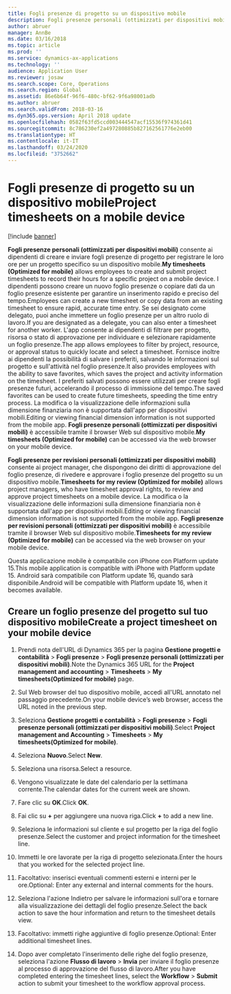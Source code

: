 ```yaml
---
title: Fogli presenze di progetto su un dispositivo mobile
description: Fogli presenze personali (ottimizzati per dispositivi mobili) consente ai dipendenti di creare e inviare fogli presenze di progetto per registrare le loro ore per un progetto specifico su un dispositivo mobile.
author: abruer
manager: AnnBe
ms.date: 03/16/2018
ms.topic: article
ms.prod: ''
ms.service: dynamics-ax-applications
ms.technology: ''
audience: Application User
ms.reviewer: josaw
ms.search.scope: Core, Operations
ms.search.region: Global
ms.assetid: 86e6b64f-96f6-480c-bf62-9f6a98001adb
ms.author: abruer
ms.search.validFrom: 2018-03-16
ms.dyn365.ops.version: April 2018 update
ms.openlocfilehash: 0582f63fd5ccd003444547acf15536f974361d41
ms.sourcegitcommit: 8c786230ef2a497280885b827162561776e2eb00
ms.translationtype: HT
ms.contentlocale: it-IT
ms.lasthandoff: 03/24/2020
ms.locfileid: "3752662"
---
```

# <a name="project-timesheets-on-a-mobile-device"></a><span data-ttu-id="96f39-103">Fogli presenze di progetto su un dispositivo mobile</span><span class="sxs-lookup"><span data-stu-id="96f39-103">Project timesheets on a mobile device</span></span>

[!include [banner](../includes/banner.md)]

<span data-ttu-id="96f39-104">**Fogli presenze personali (ottimizzati per dispositivi mobili)** consente ai dipendenti di creare e inviare fogli presenze di progetto per registrare le loro ore per un progetto specifico su un dispositivo mobile.</span><span class="sxs-lookup"><span data-stu-id="96f39-104">**My timesheets (Optimized for mobile)** allows employees to create and submit project timesheets to record their hours for a specific project on a mobile device.</span></span> <span data-ttu-id="96f39-105">I dipendenti possono creare un nuovo foglio presenze o copiare dati da un foglio presenze esistente per garantire un inserimento rapido e preciso del tempo.</span><span class="sxs-lookup"><span data-stu-id="96f39-105">Employees can create a new timesheet or copy data from an existing timesheet to ensure rapid, accurate time entry.</span></span> <span data-ttu-id="96f39-106">Se sei designato come delegato, puoi anche immettere un foglio presenze per un altro ruolo di lavoro.</span><span class="sxs-lookup"><span data-stu-id="96f39-106">If you are designated as a delegate, you can also enter a timesheet for another worker.</span></span> <span data-ttu-id="96f39-107">L'app consente ai dipendenti di filtrare per progetto, risorsa o stato di approvazione per individuare e selezionare rapidamente un foglio presenze.</span><span class="sxs-lookup"><span data-stu-id="96f39-107">The app allows employees to filter by project, resource, or approval status to quickly locate and select a timesheet.</span></span> <span data-ttu-id="96f39-108">Fornisce inoltre ai dipendenti la possibilità di salvare i preferiti, salvando le informazioni sul progetto e sull'attività nel foglio presenze.</span><span class="sxs-lookup"><span data-stu-id="96f39-108">It also provides employees with the ability to save favorites, which saves the project and activity information on the timesheet.</span></span> <span data-ttu-id="96f39-109">I preferiti salvati possono essere utilizzati per creare fogli presenze futuri, accelerando il processo di immissione del tempo.</span><span class="sxs-lookup"><span data-stu-id="96f39-109">The saved favorites can be used to create future timesheets, speeding the time entry process.</span></span> <span data-ttu-id="96f39-110">La modifica o la visualizzazione delle informazioni sulla dimensione finanziaria non è supportata dall'app per dispositivi mobili.</span><span class="sxs-lookup"><span data-stu-id="96f39-110">Editing or viewing financial dimension information is not supported from the mobile app.</span></span> <span data-ttu-id="96f39-111">**Fogli presenze personali (ottimizzati per dispositivi mobili)** è accessibile tramite il browser Web sul dispositivo mobile.</span><span class="sxs-lookup"><span data-stu-id="96f39-111">**My timesheets (Optimized for mobile)** can be accessed via the web browser on your mobile device.</span></span>

<span data-ttu-id="96f39-112">**Fogli presenze per revisioni personali (ottimizzati per dispositivi mobili)** consente ai project manager, che dispongono dei diritti di approvazione del foglio presenze, di rivedere e approvare i foglio presenze del progetto su un dispositivo mobile.</span><span class="sxs-lookup"><span data-stu-id="96f39-112">**Timesheets for my review (Optimized for mobile)** allows project managers, who have timesheet approval rights, to review and approve project timesheets on a mobile device.</span></span> <span data-ttu-id="96f39-113">La modifica o la visualizzazione delle informazioni sulla dimensione finanziaria non è supportata dall'app per dispositivi mobili.</span><span class="sxs-lookup"><span data-stu-id="96f39-113">Editing or viewing financial dimension information is not supported from the mobile app.</span></span> <span data-ttu-id="96f39-114">**Fogli presenze per revisioni personali (ottimizzati per dispositivi mobili)** è accessibile tramite il browser Web sul dispositivo mobile.</span><span class="sxs-lookup"><span data-stu-id="96f39-114">**Timesheets for my review (Optimized for mobile)** can be accessed via the web browser on your mobile device.</span></span>

<span data-ttu-id="96f39-115">Questa applicazione mobile è compatibile con iPhone con Platform update 15.</span><span class="sxs-lookup"><span data-stu-id="96f39-115">This mobile application is compatible with iPhone with Platform update 15.</span></span>
<span data-ttu-id="96f39-116">Android sarà compatibile con Platform update 16, quando sarà disponibile.</span><span class="sxs-lookup"><span data-stu-id="96f39-116">Android will be compatible with Platform update 16, when it becomes available.</span></span>

## <a name="create-a-project-timesheet-on-your-mobile-device"></a><span data-ttu-id="96f39-117">Creare un foglio presenze del progetto sul tuo dispositivo mobile</span><span class="sxs-lookup"><span data-stu-id="96f39-117">Create a project timesheet on your mobile device</span></span>

1.  <span data-ttu-id="96f39-118">Prendi nota dell'URL di Dynamics 365 per la pagina **Gestione progetti e contabilità** \> **Fogli presenze** \> **Fogli presenze personali (ottimizzati per dispositivi mobili)**.</span><span class="sxs-lookup"><span data-stu-id="96f39-118">Note the Dynamics 365 URL for the **Project management and accounting** \> **Timesheets** \> **My timesheets(Optimized for mobile)** page.</span></span>

2.  <span data-ttu-id="96f39-119">Sul Web browser del tuo dispositivo mobile, accedi all'URL annotato nel passaggio precedente.</span><span class="sxs-lookup"><span data-stu-id="96f39-119">On your mobile device’s web browser, access the URL noted in the previous step.</span></span>
 
3.  <span data-ttu-id="96f39-120">Seleziona **Gestione progetti e contabilità** \> **Fogli presenze** \> **Fogli presenze personali (ottimizzati per dispositivi mobili)**.</span><span class="sxs-lookup"><span data-stu-id="96f39-120">Select **Project management and Accounting** \> **Timesheets** \> **My timesheets(Optimized for mobile)**.</span></span>

4.  <span data-ttu-id="96f39-121">Seleziona **Nuovo**.</span><span class="sxs-lookup"><span data-stu-id="96f39-121">Select **New**.</span></span>

5.  <span data-ttu-id="96f39-122">Seleziona una risorsa.</span><span class="sxs-lookup"><span data-stu-id="96f39-122">Select a resource.</span></span>

6.  <span data-ttu-id="96f39-123">Vengono visualizzate le date del calendario per la settimana corrente.</span><span class="sxs-lookup"><span data-stu-id="96f39-123">The calendar dates for the current week are shown.</span></span>

7.  <span data-ttu-id="96f39-124">Fare clic su **OK**.</span><span class="sxs-lookup"><span data-stu-id="96f39-124">Click **OK**.</span></span>

8.  <span data-ttu-id="96f39-125">Fai clic su **+** per aggiungere una nuova riga.</span><span class="sxs-lookup"><span data-stu-id="96f39-125">Click **+** to add a new line.</span></span>

9.  <span data-ttu-id="96f39-126">Seleziona le informazioni sul cliente e sul progetto per la riga del foglio presenze.</span><span class="sxs-lookup"><span data-stu-id="96f39-126">Select the customer and project information for the timesheet line.</span></span>

10. <span data-ttu-id="96f39-127">Immetti le ore lavorate per la riga di progetto selezionata.</span><span class="sxs-lookup"><span data-stu-id="96f39-127">Enter the hours that you worked for the selected project line.</span></span>

11. <span data-ttu-id="96f39-128">Facoltativo: inserisci eventuali commenti esterni e interni per le ore.</span><span class="sxs-lookup"><span data-stu-id="96f39-128">Optional: Enter any external and internal comments for the hours.</span></span>

12. <span data-ttu-id="96f39-129">Seleziona l'azione Indietro per salvare le informazioni sull'ora e tornare alla visualizzazione dei dettagli del foglio presenze.</span><span class="sxs-lookup"><span data-stu-id="96f39-129">Select the back action to save the hour information and return to the timesheet details view.</span></span>

13. <span data-ttu-id="96f39-130">Facoltativo: immetti righe aggiuntive di foglio presenze.</span><span class="sxs-lookup"><span data-stu-id="96f39-130">Optional: Enter additional timesheet lines.</span></span>

14. <span data-ttu-id="96f39-131">Dopo aver completato l'inserimento delle righe del foglio presenze, seleziona l'azione **Flusso di lavoro** \> **Invia** per inviare il foglio presenze al processo di approvazione del flusso di lavoro.</span><span class="sxs-lookup"><span data-stu-id="96f39-131">After you have completed entering the timesheet lines, select the **Workflow** \> **Submit** action to submit your timesheet to the workflow approval process.</span></span>
